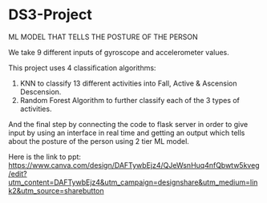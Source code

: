 # DS3-Project
ML MODEL THAT TELLS THE POSTURE OF THE PERSON

We take 9 different inputs of gyroscope and accelerometer values.

This project uses 4 classification algorithms:
1) KNN to classify 13 different activities into Fall, Active & Ascension Descension.
2) Random Forest Algorithm to further classify each of the 3 types of activities. 

And the final step by connecting the code to flask server in order to give input by using an interface in real time and getting an output which tells about the posture of the person using 2 tier ML model.

Here is the link to ppt:
https://www.canva.com/design/DAFTywbEjz4/QJeWsnHuq4nfQbwtw5kveg/edit?utm_content=DAFTywbEjz4&utm_campaign=designshare&utm_medium=link2&utm_source=sharebutton
